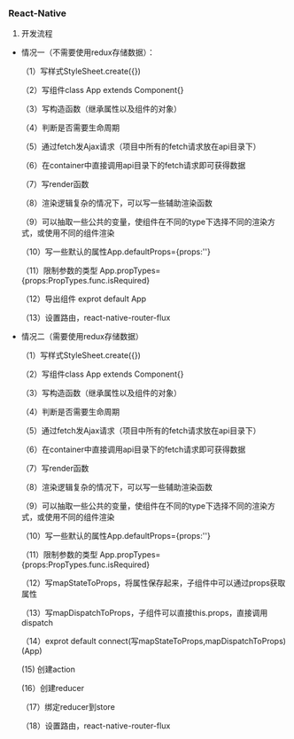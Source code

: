 ### React-Native
1. 开发流程
+ 情况一（不需要使用redux存储数据）：

    （1）写样式StyleSheet.create({})
    
    （2）写组件class App extends Component{}
    
    （3）写构造函数（继承属性以及组件的对象）
    
    （4）判断是否需要生命周期
    
    （5）通过fetch发Ajax请求（项目中所有的fetch请求放在api目录下）
        
    （6）在container中直接调用api目录下的fetch请求即可获得数据
    
    （7）写render函数
    
    （8）渲染逻辑复杂的情况下，可以写一些辅助渲染函数
    
    （9）可以抽取一些公共的变量，使组件在不同的type下选择不同的渲染方式，或使用不同的组件渲染
    
    （10）写一些默认的属性App.defaultProps={props:''}
    
    （11）限制参数的类型 App.propTypes={props:PropTypes.func.isRequired}
    
    （12）导出组件 exprot default App
    
    （13）设置路由，react-native-router-flux
        
    
    
+ 情况二（需要使用redux存储数据）
    
    （1）写样式StyleSheet.create({})
        
    （2）写组件class App extends Component{}
        
    （3）写构造函数（继承属性以及组件的对象）
        
    （4）判断是否需要生命周期
        
    （5）通过fetch发Ajax请求（项目中所有的fetch请求放在api目录下）
            
    （6）在container中直接调用api目录下的fetch请求即可获得数据
        
    （7）写render函数
        
    （8）渲染逻辑复杂的情况下，可以写一些辅助渲染函数
        
    （9）可以抽取一些公共的变量，使组件在不同的type下选择不同的渲染方式，或使用不同的组件渲染
         
    （10）写一些默认的属性App.defaultProps={props:''}
        
    （11）限制参数的类型 App.propTypes={props:PropTypes.func.isRequired}
    
    （12）写mapStateToProps，将属性保存起来，子组件中可以通过props获取属性
    
    （13）写mapDispatchToProps，子组件可以直接this.props，直接调用dispatch
    
    （14）exprot default connect(写mapStateToProps,mapDispatchToProps)(App)
    
     (15) 创建action
     
     (16）创建reducer
     
    （17）绑定reducer到store
    
    （18）设置路由，react-native-router-flux